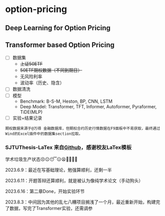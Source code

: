 # option-pricing
## Deep Learning for Option Pricing
## Transformer based Option Pricing

- [ ] 数据集
  - ~~上证50ETF~~
  - ~~50ETF期权数据（不同到期日）~~
  - 无风险利率
  - 波动率（历史、隐含）
- [ ] 数据清洗
- [ ] 模型
  - Benchmark: B-S-M, Heston, BP, CNN, LSTM
  - Deep Model: Transformer, TFT, Informer, Autoformer, Pyraformer, TiDE(MLP)
- [ ] 实验+结果记录

`
期权数据来源于@万得 金融数据库，但期权合约历史行情数据在F9面板中不易获取，最终通过Wind的Excel插件中的数据集section拉取。
`

### SJTUThesis-LaTex 来自[Github](https://github.com/sjtug/SJTUThesis)，感谢校友LaTex模板

学术垃圾生产状态:persevere::neutral_face::sleeping::expressionless::tired_face::exploding_head::raised_eyebrow::monocle_face::roll_eyes:

2023.6.9：最近在写基础理论，勉强算顺利，还剩一半

2023.6.11：开题答辩还算顺利，就是被认为像纯学术论文（手动狗头）

2023.6.16：第二章Done，开始实验环节

2023.8.3：中间因为其他的乱七八糟项目搁浅了一个月，最近重新开始，构建完了数据，写完了Transformer实验，还需调参
